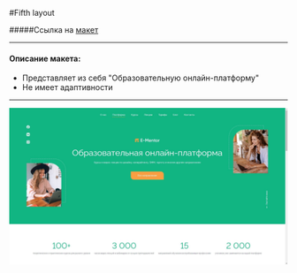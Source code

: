 #Fifth layout

#####Ссылка на [макет](https://scelegod.github.io/Fifth_layout/)

---
#### Описание макета:
* Представляет из себя "Образовательную онлайн-платформу"
* Не имеет адаптивности
---

![](./img/readmeImg.jpg)